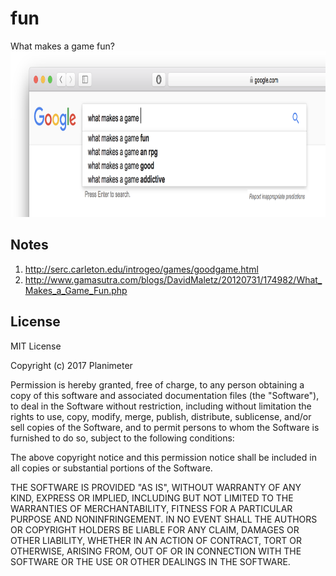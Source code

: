 # fun
What makes a game fun?  
<img src="fun@2x.png?raw=true" width="888" height="265" title="What makes a game fun?">  

## Notes
1. http://serc.carleton.edu/introgeo/games/goodgame.html
2. http://www.gamasutra.com/blogs/DavidMaletz/20120731/174982/What_Makes_a_Game_Fun.php

## License
MIT License

Copyright (c) 2017 Planimeter

Permission is hereby granted, free of charge, to any person obtaining a copy
of this software and associated documentation files (the "Software"), to deal
in the Software without restriction, including without limitation the rights
to use, copy, modify, merge, publish, distribute, sublicense, and/or sell
copies of the Software, and to permit persons to whom the Software is
furnished to do so, subject to the following conditions:

The above copyright notice and this permission notice shall be included in all
copies or substantial portions of the Software.

THE SOFTWARE IS PROVIDED "AS IS", WITHOUT WARRANTY OF ANY KIND, EXPRESS OR
IMPLIED, INCLUDING BUT NOT LIMITED TO THE WARRANTIES OF MERCHANTABILITY,
FITNESS FOR A PARTICULAR PURPOSE AND NONINFRINGEMENT. IN NO EVENT SHALL THE
AUTHORS OR COPYRIGHT HOLDERS BE LIABLE FOR ANY CLAIM, DAMAGES OR OTHER
LIABILITY, WHETHER IN AN ACTION OF CONTRACT, TORT OR OTHERWISE, ARISING FROM,
OUT OF OR IN CONNECTION WITH THE SOFTWARE OR THE USE OR OTHER DEALINGS IN THE
SOFTWARE.
